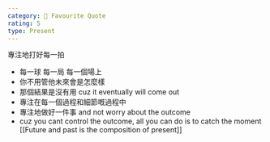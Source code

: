 ```yaml
---
category: 📖 Favourite Quote
rating: 5
type: Present
---
```

專注地打好每一拍
- 每一球 每一局 每一個場上
- 你不用管他未來會是怎麼樣
- 那個結果是沒有用 cuz it eventually will come out
- 專注在每一個過程和細節嘅過程中
- 專注地做好一件事 and not worry about the outcome
- cuz you cant control the outcome, all you can do is to catch the moment
[[Future and past is the composition of present]]